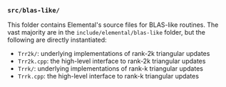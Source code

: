 ### `src/blas-like/`

This folder contains Elemental's source files for BLAS-like routines. 
The vast majority are in the `include/elemental/blas-like` folder, but 
the following are directly instantiated:

-  `Trr2k/`: underlying implementations of rank-2k triangular updates
-  `Trr2k.cpp`: the high-level interface to rank-2k triangular updates
-  `Trrk/`: underlying implementations of rank-k triangular updates
-  `Trrk.cpp`: the high-level interface to rank-k triangular updates
